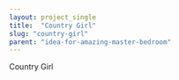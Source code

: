 ```yaml
---
layout: project_single
title:  "Country Girl"
slug: "country-girl"
parent: "idea-for-amazing-master-bedroom"
---
```

Country Girl